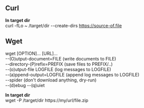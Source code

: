 Curl
----
**In target dir**   
curl -fLo ~ /target/dir --create-dirs https://source-of.file

Wget
----
wget [OPTION]... [URL]...  
--(O)utput-document=FILE    (write documents to FILE)  
--directory-(P)refix=PREFIX (save files to PREFIX/..)  
--(o)utput-file LOGFILE     (log messages to LOGFILE)  
--(a)ppend-output=LOGFILE   (append log messages to LOGFILE)  
--spider                    (don't download anything, dry-run)  
--(d)ebug --(q)uiet  

**In target dir**  
wget -P /target/dir https://my/url/file.zip  
